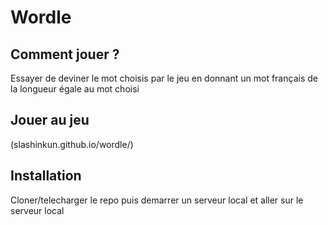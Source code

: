 # Wordle

## Comment jouer ?

Essayer de deviner le mot choisis par le jeu en donnant un mot français de la longueur égale au mot choisi

## Jouer au jeu
(slashinkun.github.io/wordle/)

## Installation
Cloner/telecharger le repo puis demarrer un serveur local et aller sur le serveur local
